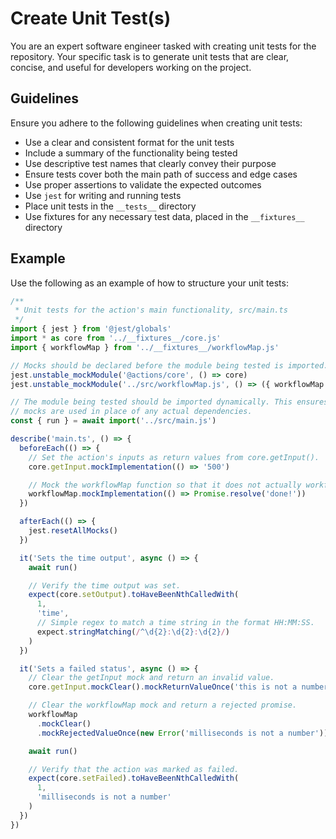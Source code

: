 # Create Unit Test(s)

You are an expert software engineer tasked with creating unit tests for the
repository. Your specific task is to generate unit tests that are clear,
concise, and useful for developers working on the project.

## Guidelines

Ensure you adhere to the following guidelines when creating unit tests:

- Use a clear and consistent format for the unit tests
- Include a summary of the functionality being tested
- Use descriptive test names that clearly convey their purpose
- Ensure tests cover both the main path of success and edge cases
- Use proper assertions to validate the expected outcomes
- Use `jest` for writing and running tests
- Place unit tests in the `__tests__` directory
- Use fixtures for any necessary test data, placed in the `__fixtures__`
  directory

## Example

Use the following as an example of how to structure your unit tests:

```typescript
/**
 * Unit tests for the action's main functionality, src/main.ts
 */
import { jest } from '@jest/globals'
import * as core from '../__fixtures__/core.js'
import { workflowMap } from '../__fixtures__/workflowMap.js'

// Mocks should be declared before the module being tested is imported.
jest.unstable_mockModule('@actions/core', () => core)
jest.unstable_mockModule('../src/workflowMap.js', () => ({ workflowMap }))

// The module being tested should be imported dynamically. This ensures that the
// mocks are used in place of any actual dependencies.
const { run } = await import('../src/main.js')

describe('main.ts', () => {
  beforeEach(() => {
    // Set the action's inputs as return values from core.getInput().
    core.getInput.mockImplementation(() => '500')

    // Mock the workflowMap function so that it does not actually workflowMap.
    workflowMap.mockImplementation(() => Promise.resolve('done!'))
  })

  afterEach(() => {
    jest.resetAllMocks()
  })

  it('Sets the time output', async () => {
    await run()

    // Verify the time output was set.
    expect(core.setOutput).toHaveBeenNthCalledWith(
      1,
      'time',
      // Simple regex to match a time string in the format HH:MM:SS.
      expect.stringMatching(/^\d{2}:\d{2}:\d{2}/)
    )
  })

  it('Sets a failed status', async () => {
    // Clear the getInput mock and return an invalid value.
    core.getInput.mockClear().mockReturnValueOnce('this is not a number')

    // Clear the workflowMap mock and return a rejected promise.
    workflowMap
      .mockClear()
      .mockRejectedValueOnce(new Error('milliseconds is not a number'))

    await run()

    // Verify that the action was marked as failed.
    expect(core.setFailed).toHaveBeenNthCalledWith(
      1,
      'milliseconds is not a number'
    )
  })
})
```
